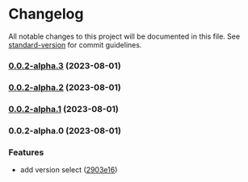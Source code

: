 # Changelog

All notable changes to this project will be documented in this file. See [standard-version](https://github.com/conventional-changelog/standard-version) for commit guidelines.

### [0.0.2-alpha.3](https://github.com/isubo-org/version/compare/v0.0.2-alpha.2...v0.0.2-alpha.3) (2023-08-01)

### [0.0.2-alpha.2](https://github.com/isubo-org/version/compare/v0.0.2-alpha.1...v0.0.2-alpha.2) (2023-08-01)

### [0.0.2-alpha.1](https://github.com/isubo-org/version/compare/v0.0.2-alpha.0...v0.0.2-alpha.1) (2023-08-01)

### 0.0.2-alpha.0 (2023-08-01)


### Features

* add version select ([2903e16](https://github.com/isubo-org/version/commit/2903e1675b2c7de687ed0659647c87f5e7fe1f6c))
